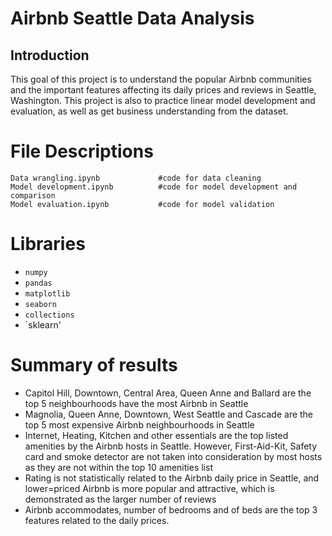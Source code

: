 # Airbnb Seattle Data Analysis

## Introduction

This goal of this project is to understand the popular Airbnb communities and the important features affecting its daily prices and reviews in Seattle, Washington. This project is also to practice linear model development and evaluation, as well as get business understanding from the dataset.

# File Descriptions
```
Data wrangling.ipynb             #code for data cleaning
Model development.ipynb          #code for model development and comparison
Model evaluation.ipynb           #code for model validation
```

# Libraries
* `numpy`
* `pandas`
* `matplotlib`
* `seaborn`
* `collections`
* `sklearn'

# Summary of results
* Capitol Hill, Downtown, Central Area, Queen Anne and Ballard are the top 5 neighbourhoods have the most Airbnb in Seattle
* Magnolia, Queen Anne, Downtown, West Seattle and Cascade are the top 5 most expensive Airbnb neighbourhoods in Seattle
* Internet, Heating, Kitchen and other essentials are the top listed amenities by the Airbnb hosts in Seattle. However, First-Aid-Kit, Safety card and smoke detector are not taken into consideration by most hosts as they are not within the top 10 amenities list 
* Rating is not statistically related to the Airbnb daily price in Seattle, and lower=priced Airbnb is more popular and attractive, which is demonstrated as the larger number of reviews
* Airbnb accommodates, number of bedrooms and of beds are the top 3 features related to the daily prices.
